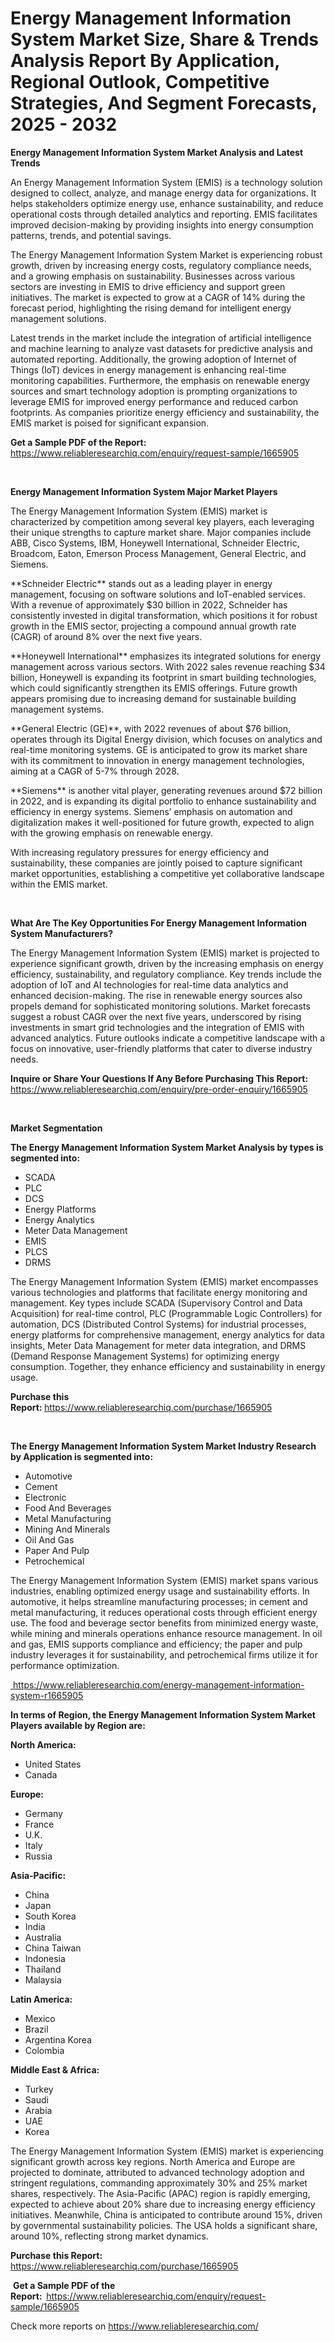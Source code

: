 <p><h1>Energy Management Information System Market Size, Share & Trends Analysis Report By Application, Regional Outlook, Competitive Strategies, And Segment Forecasts, 2025 - 2032</h1></p><p><strong>Energy Management Information System Market Analysis and Latest Trends</strong></p>
<p><p>An Energy Management Information System (EMIS) is a technology solution designed to collect, analyze, and manage energy data for organizations. It helps stakeholders optimize energy use, enhance sustainability, and reduce operational costs through detailed analytics and reporting. EMIS facilitates improved decision-making by providing insights into energy consumption patterns, trends, and potential savings.</p><p>The Energy Management Information System Market is experiencing robust growth, driven by increasing energy costs, regulatory compliance needs, and a growing emphasis on sustainability. Businesses across various sectors are investing in EMIS to drive efficiency and support green initiatives. The market is expected to grow at a CAGR of 14% during the forecast period, highlighting the rising demand for intelligent energy management solutions.</p><p>Latest trends in the market include the integration of artificial intelligence and machine learning to analyze vast datasets for predictive analysis and automated reporting. Additionally, the growing adoption of Internet of Things (IoT) devices in energy management is enhancing real-time monitoring capabilities. Furthermore, the emphasis on renewable energy sources and smart technology adoption is prompting organizations to leverage EMIS for improved energy performance and reduced carbon footprints. As companies prioritize energy efficiency and sustainability, the EMIS market is poised for significant expansion.</p></p>
<p><strong>Get a Sample PDF of the Report:&nbsp;</strong> <a href="https://www.reliableresearchiq.com/enquiry/request-sample/1665905?utm_campaign=3180&utm_medium=2&utm_source=Github&utm_content=ia&utm_term=07042025&utm_id=energy-management-information-system">https://www.reliableresearchiq.com/enquiry/request-sample/1665905</a></p>
<p>&nbsp;</p>
<p><strong>Energy Management Information System Major Market Players</strong></p>
<p><p>The Energy Management Information System (EMIS) market is characterized by competition among several key players, each leveraging their unique strengths to capture market share. Major companies include ABB, Cisco Systems, IBM, Honeywell International, Schneider Electric, Broadcom, Eaton, Emerson Process Management, General Electric, and Siemens.</p><p>**Schneider Electric** stands out as a leading player in energy management, focusing on software solutions and IoT-enabled services. With a revenue of approximately $30 billion in 2022, Schneider has consistently invested in digital transformation, which positions it for robust growth in the EMIS sector, projecting a compound annual growth rate (CAGR) of around 8% over the next five years.</p><p>**Honeywell International** emphasizes its integrated solutions for energy management across various sectors. With 2022 sales revenue reaching $34 billion, Honeywell is expanding its footprint in smart building technologies, which could significantly strengthen its EMIS offerings. Future growth appears promising due to increasing demand for sustainable building management systems.</p><p>**General Electric (GE)**, with 2022 revenues of about $76 billion, operates through its Digital Energy division, which focuses on analytics and real-time monitoring systems. GE is anticipated to grow its market share with its commitment to innovation in energy management technologies, aiming at a CAGR of 5-7% through 2028.</p><p>**Siemens** is another vital player, generating revenues around $72 billion in 2022, and is expanding its digital portfolio to enhance sustainability and efficiency in energy systems. Siemens’ emphasis on automation and digitalization makes it well-positioned for future growth, expected to align with the growing emphasis on renewable energy.</p><p>With increasing regulatory pressures for energy efficiency and sustainability, these companies are jointly poised to capture significant market opportunities, establishing a competitive yet collaborative landscape within the EMIS market.</p></p>
<p>&nbsp;</p>
<p><strong>What Are The Key Opportunities For Energy Management Information System Manufacturers?</strong></p>
<p><p>The Energy Management Information System (EMIS) market is projected to experience significant growth, driven by the increasing emphasis on energy efficiency, sustainability, and regulatory compliance. Key trends include the adoption of IoT and AI technologies for real-time data analytics and enhanced decision-making. The rise in renewable energy sources also propels demand for sophisticated monitoring solutions. Market forecasts suggest a robust CAGR over the next five years, underscored by rising investments in smart grid technologies and the integration of EMIS with advanced analytics. Future outlooks indicate a competitive landscape with a focus on innovative, user-friendly platforms that cater to diverse industry needs.</p></p>
<p><strong>Inquire or Share Your Questions If Any Before Purchasing This Report:</strong> <a href="https://www.reliableresearchiq.com/enquiry/pre-order-enquiry/1665905?utm_campaign=3180&utm_medium=2&utm_source=Github&utm_content=ia&utm_term=07042025&utm_id=energy-management-information-system">https://www.reliableresearchiq.com/enquiry/pre-order-enquiry/1665905</a></p>
<p>&nbsp;</p>
<p><strong>Market Segmentation</strong></p>
<p><strong>The Energy Management Information System Market Analysis by types is segmented into:</strong></p>
<p><ul><li>SCADA</li><li>PLC</li><li>DCS</li><li>Energy Platforms</li><li>Energy Analytics</li><li>Meter Data Management</li><li>EMIS</li><li>PLCS</li><li>DRMS</li></ul></p>
<p><p>The Energy Management Information System (EMIS) market encompasses various technologies and platforms that facilitate energy monitoring and management. Key types include SCADA (Supervisory Control and Data Acquisition) for real-time control, PLC (Programmable Logic Controllers) for automation, DCS (Distributed Control Systems) for industrial processes, energy platforms for comprehensive management, energy analytics for data insights, Meter Data Management for meter data integration, and DRMS (Demand Response Management Systems) for optimizing energy consumption. Together, they enhance efficiency and sustainability in energy usage.</p></p>
<p><strong>Purchase this Report:&nbsp;</strong><a href="https://www.reliableresearchiq.com/purchase/1665905?utm_campaign=3180&utm_medium=2&utm_source=Github&utm_content=ia&utm_term=07042025&utm_id=energy-management-information-system">https://www.reliableresearchiq.com/purchase/1665905</a></p>
<p>&nbsp;</p>
<p><strong>The Energy Management Information System Market Industry Research by Application is segmented into:</strong></p>
<p><ul><li>Automotive</li><li>Cement</li><li>Electronic</li><li>Food And Beverages</li><li>Metal Manufacturing</li><li>Mining And Minerals</li><li>Oil And Gas</li><li>Paper And Pulp</li><li>Petrochemical</li></ul></p>
<p><p>The Energy Management Information System (EMIS) market spans various industries, enabling optimized energy usage and sustainability efforts. In automotive, it helps streamline manufacturing processes; in cement and metal manufacturing, it reduces operational costs through efficient energy use. The food and beverage sector benefits from minimized energy waste, while mining and minerals operations enhance resource management. In oil and gas, EMIS supports compliance and efficiency; the paper and pulp industry leverages it for sustainability, and petrochemical firms utilize it for performance optimization.</p></p>
<p><a href="https://www.reliableresearchiq.com/energy-management-information-system-r1665905?utm_campaign=3180&utm_medium=2&utm_source=Github&utm_content=ia&utm_term=07042025&utm_id=energy-management-information-system">&nbsp;https://www.reliableresearchiq.com/energy-management-information-system-r1665905</a></p>
<p><strong>In terms of Region, the Energy Management Information System Market Players available by Region are:</strong></p>
<p>
    <p> <strong> North America: </strong>
        <ul>
            <li>United States</li>
            <li>Canada</li>
        </ul>
        </p> 
    <p> <strong> Europe: </strong>
        <ul>
            <li>Germany</li>
            <li>France</li>
            <li>U.K.</li>
            <li>Italy</li>
            <li>Russia</li>
        </ul>
        </p> 
    <p> <strong> Asia-Pacific: </strong>
        <ul>
            <li>China</li>
            <li>Japan</li>
            <li>South Korea</li>
            <li>India</li>
            <li>Australia</li>
            <li>China Taiwan</li>
            <li>Indonesia</li>
            <li>Thailand</li>
            <li>Malaysia</li>
        </ul>
        </p> 
    <p> <strong> Latin America: </strong>
        <ul>
            <li>Mexico</li>
            <li>Brazil</li>
            <li>Argentina Korea</li>
            <li>Colombia</li>
        </ul>
        </p> 
    <p> <strong> Middle East & Africa: </strong>
        <ul>
            <li>Turkey</li>
            <li>Saudi</li>
            <li>Arabia</li>
            <li>UAE</li>
            <li>Korea</li>
        </ul>
    </p>
    </p>
<p><p>The Energy Management Information System (EMIS) market is experiencing significant growth across key regions. North America and Europe are projected to dominate, attributed to advanced technology adoption and stringent regulations, commanding approximately 30% and 25% market shares, respectively. The Asia-Pacific (APAC) region is rapidly emerging, expected to achieve about 20% share due to increasing energy efficiency initiatives. Meanwhile, China is anticipated to contribute around 15%, driven by governmental sustainability policies. The USA holds a significant share, around 10%, reflecting strong market dynamics.</p></p>
<p><strong>Purchase this Report: </strong><a href="https://www.reliableresearchiq.com/purchase/1665905?utm_campaign=3180&utm_medium=2&utm_source=Github&utm_content=ia&utm_term=07042025&utm_id=energy-management-information-system">https://www.reliableresearchiq.com/purchase/1665905</a></p>
<p>&nbsp;<strong>Get a Sample PDF of the Report:&nbsp;&nbsp;</strong><a href="https://www.reliableresearchiq.com/enquiry/request-sample/1665905?utm_campaign=3180&utm_medium=2&utm_source=Github&utm_content=ia&utm_term=07042025&utm_id=energy-management-information-system">https://www.reliableresearchiq.com/enquiry/request-sample/1665905</a></p>
<p><strong></strong></p>
<p>Check more reports on <a href="https://www.reliableresearchiq.com/?utm_campaign=3180&utm_medium=2&utm_source=Github&utm_content=ia&utm_term=07042025&utm_id=energy-management-information-system">https://www.reliableresearchiq.com/</a></p>
